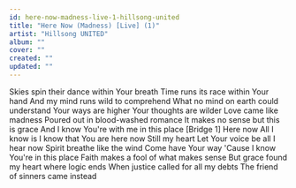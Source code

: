 ```yaml
---
id: here-now-madness-live-1-hillsong-united
title: "Here Now (Madness) [Live] (1)"
artist: "Hillsong UNITED"
album: ""
cover: ""
created: ""
updated: ""
---
```


Skies spin their dance within Your breath
Time runs its race within Your hand
And my mind runs wild to comprehend
What no mind on earth could understand
Your ways are higher
Your thoughts are wilder
Love came like madness
Poured out in blood-washed romance
It makes no sense but this is grace
And I know You're with me in this place
[Bridge 1]
Here now
All I know is I know that You are here now
Still my heart
Let Your voice be all I hear now
Spirit breathe like the wind
Come have Your way
'Cause I know You're in this place
Faith makes a fool of what makes sense
But grace found my heart where logic ends
When justice called for all my debts
The friend of sinners came instead